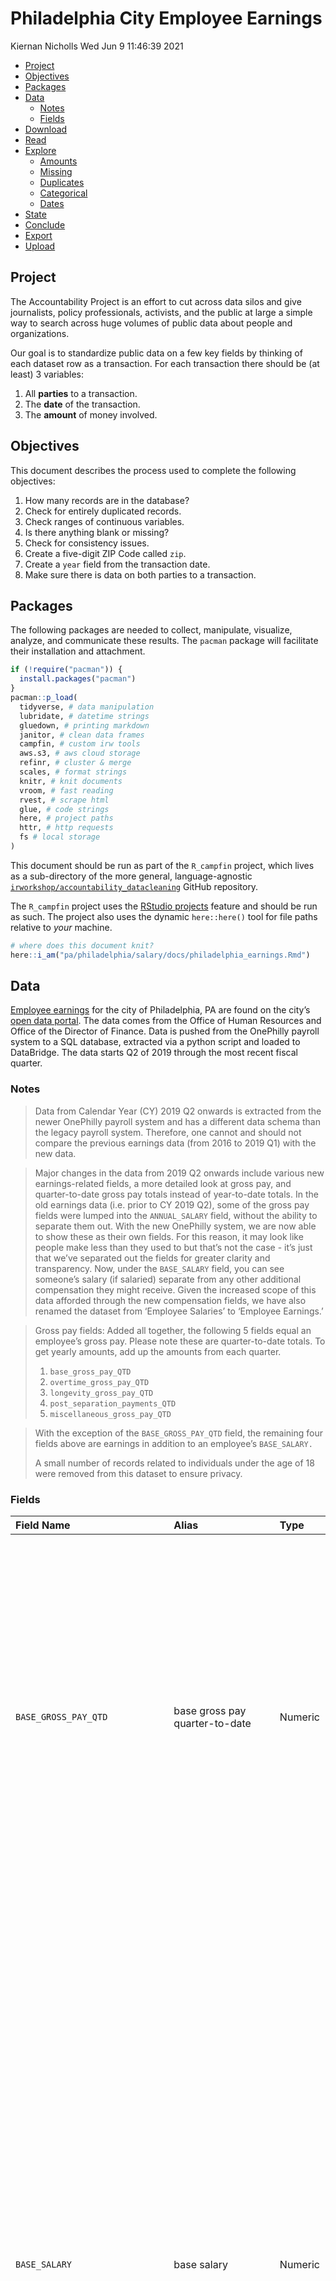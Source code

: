 Philadelphia City Employee Earnings
================
Kiernan Nicholls
Wed Jun 9 11:46:39 2021

-   [Project](#project)
-   [Objectives](#objectives)
-   [Packages](#packages)
-   [Data](#data)
    -   [Notes](#notes)
    -   [Fields](#fields)
-   [Download](#download)
-   [Read](#read)
-   [Explore](#explore)
    -   [Amounts](#amounts)
    -   [Missing](#missing)
    -   [Duplicates](#duplicates)
    -   [Categorical](#categorical)
    -   [Dates](#dates)
-   [State](#state)
-   [Conclude](#conclude)
-   [Export](#export)
-   [Upload](#upload)

<!-- Place comments regarding knitting here -->

## Project

The Accountability Project is an effort to cut across data silos and
give journalists, policy professionals, activists, and the public at
large a simple way to search across huge volumes of public data about
people and organizations.

Our goal is to standardize public data on a few key fields by thinking
of each dataset row as a transaction. For each transaction there should
be (at least) 3 variables:

1.  All **parties** to a transaction.
2.  The **date** of the transaction.
3.  The **amount** of money involved.

## Objectives

This document describes the process used to complete the following
objectives:

1.  How many records are in the database?
2.  Check for entirely duplicated records.
3.  Check ranges of continuous variables.
4.  Is there anything blank or missing?
5.  Check for consistency issues.
6.  Create a five-digit ZIP Code called `zip`.
7.  Create a `year` field from the transaction date.
8.  Make sure there is data on both parties to a transaction.

## Packages

The following packages are needed to collect, manipulate, visualize,
analyze, and communicate these results. The `pacman` package will
facilitate their installation and attachment.

``` r
if (!require("pacman")) {
  install.packages("pacman")
}
pacman::p_load(
  tidyverse, # data manipulation
  lubridate, # datetime strings
  gluedown, # printing markdown
  janitor, # clean data frames
  campfin, # custom irw tools
  aws.s3, # aws cloud storage
  refinr, # cluster & merge
  scales, # format strings
  knitr, # knit documents
  vroom, # fast reading
  rvest, # scrape html
  glue, # code strings
  here, # project paths
  httr, # http requests
  fs # local storage 
)
```

This document should be run as part of the `R_campfin` project, which
lives as a sub-directory of the more general, language-agnostic
[`irworkshop/accountability_datacleaning`](https://github.com/irworkshop/accountability_datacleaning)
GitHub repository.

The `R_campfin` project uses the [RStudio
projects](https://support.rstudio.com/hc/en-us/articles/200526207-Using-Projects)
feature and should be run as such. The project also uses the dynamic
`here::here()` tool for file paths relative to *your* machine.

``` r
# where does this document knit?
here::i_am("pa/philadelphia/salary/docs/philadelphia_earnings.Rmd")
```

## Data

[Employee
earnings](https://www.opendataphilly.org/showcase/city-employee-earnings)
for the city of Philadelphia, PA are found on the city’s [open data
portal](https://www.opendataphilly.org/showcase/city-employee-earnings).
The data comes from the Office of Human Resources and Office of the
Director of Finance. Data is pushed from the OnePhilly payroll system to
a SQL database, extracted via a python script and loaded to DataBridge.
The data starts Q2 of 2019 through the most recent fiscal quarter.

### Notes

> Data from Calendar Year (CY) 2019 Q2 onwards is extracted from the
> newer OnePhilly payroll system and has a different data schema than
> the legacy payroll system. Therefore, one cannot and should not
> compare the previous earnings data (from 2016 to 2019 Q1) with the new
> data.

> Major changes in the data from 2019 Q2 onwards include various new
> earnings-related fields, a more detailed look at gross pay, and
> quarter-to-date gross pay totals instead of year-to-date totals. In
> the old earnings data (i.e. prior to CY 2019 Q2), some of the gross
> pay fields were lumped into the `ANNUAL_SALARY` field, without the
> ability to separate them out. With the new OnePhilly system, we are
> now able to show these as their own fields. For this reason, it may
> look like people make less than they used to but that’s not the case -
> it’s just that we’ve separated out the fields for greater clarity and
> transparency. Now, under the `BASE_SALARY` field, you can see
> someone’s salary (if salaried) separate from any other additional
> compensation they might receive. Given the increased scope of this
> data afforded through the new compensation fields, we have also
> renamed the dataset from ‘Employee Salaries’ to ‘Employee Earnings.’

> Gross pay fields: Added all together, the following 5 fields equal an
> employee’s gross pay. Please note these are quarter-to-date totals. To
> get yearly amounts, add up the amounts from each quarter.
>
> 1.  `base_gross_pay_QTD`
> 2.  `overtime_gross_pay_QTD`
> 3.  `longevity_gross_pay_QTD`
> 4.  `post_separation_payments_QTD`
> 5.  `miscellaneous_gross_pay_QTD`

> With the exception of the `BASE_GROSS_PAY_QTD` field, the remaining
> four fields above are earnings in addition to an employee’s
> `BASE_SALARY.`
>
> A small number of records related to individuals under the age of 18
> were removed from this dataset to ensure privacy.

### Fields

| Field Name                      | Alias                                          | Type    | Description                                                                                                                                                                                                                                                                                                                                                                                                                                                                                                                                                                                                                                                                                                                                                                                                                                                                                                                                                                                                                                                                                                                                                                                                                                                                                                                                                                                                                                                                                                                                                                                                                                                                                                                                                                                                                                                                                                                                                                                                                                                                                                                                                                                           |
|:--------------------------------|:-----------------------------------------------|:--------|:------------------------------------------------------------------------------------------------------------------------------------------------------------------------------------------------------------------------------------------------------------------------------------------------------------------------------------------------------------------------------------------------------------------------------------------------------------------------------------------------------------------------------------------------------------------------------------------------------------------------------------------------------------------------------------------------------------------------------------------------------------------------------------------------------------------------------------------------------------------------------------------------------------------------------------------------------------------------------------------------------------------------------------------------------------------------------------------------------------------------------------------------------------------------------------------------------------------------------------------------------------------------------------------------------------------------------------------------------------------------------------------------------------------------------------------------------------------------------------------------------------------------------------------------------------------------------------------------------------------------------------------------------------------------------------------------------------------------------------------------------------------------------------------------------------------------------------------------------------------------------------------------------------------------------------------------------------------------------------------------------------------------------------------------------------------------------------------------------------------------------------------------------------------------------------------------------|
| `BASE_GROSS_PAY_QTD`            | base gross pay quarter-to-date                 | Numeric | Quarter-to-date gross base pay for the employee. This is an employee’s base pay (regular pay + paid leave) without any type of bonuses. <br /><br />There are times where this field will not equal the BASE\_SALARY field. For example, if someone took unpaid leave during the year, their BASE\_GROSS\_PAY\_QTD would be less than what’s listed in the BASE\_SALARY field. If they received a raise during the year, this field would show more than what is in the BASE\_SALARY field. Also, an employee may make more in the BASE\_GROSS\_PAY\_QTD field than what’s listed in the BASE\_SALARY column if they work out of class/rank. This means that they fill the role of a vacant position that’s above their current pay grade and are therefore eligible for increased earnings.<br /><br />Negative numbers may appear in this field as well. These often relate to overpayment recoveries. Temporary overpayment can result from updating timesheets (i.e. to account for unexpected sick leave) that are later corrected or OnePhilly technical errors that are identified through payroll review processes.                                                                                                                                                                                                                                                                                                                                                                                                                                                                                                                                                                                                                                                                                                                                                                                                                                                                                                                                                                                                                                                                           |
| `BASE_SALARY`                   | base salary                                    | Numeric | The total base salary for the employee. When this field is left blank, the record is for a non-salaried employee. In the previous dataset, this field was called ANNUAL\_SALARY, but has been renamed for clarity.<br /><br />Please note that base salary is not the same as gross pay. The data in the BASE\_SALARY field is not how much someone has taken home in their paycheck. It is the amount that the City has agreed to pay them under all normal conditions. For this and other reasons, one should not compare the sum of all employees’ BASE\_SALARY to the total budgeted amount in other budget data. <br /><br />An employee’s BASE\_GROSS\_PAY\_QTD field may be more than what’s listed in the BASE\_SALARY column if they work out of class/rank. This means that they fill the role of a vacant position that’s above their current pay grade and are therefore eligible for increased earnings.<br /><br />There might be people who are still employees of the City but who are inactive for various reasons, such as for a leave of absence, sometimes for long periods of time, and therefore won’t actually receive their salary even though their BASE\_SALARY might still appear in the data. These employees will, most likely, not have any gross pay earnings during the quarters in which they are not active. If, however, an employee was present for part of the quarter, they will have partial earnings included under the relevant gross\_pay fields.<br /><br />Employees who have separated from the City (i.e. they are no longer employed with the City) will show up in the data during the quarter in which they left the City. They may also appear after their separation date if they received any post-separation payments. If they received a post-separation payment, the dataset will show their last BASE\_SALARY even if they are not actually still receiving that salary. Some employees may receive post separation payments after their separation date but during a quarter in which they were still employed with the City. For more information on post-separation payments, see the POST\_SEPARATION\_GROSS\_PAY\_QTD field description. |
| `CALENDAR_YEAR`                 | Calendar Year                                  | Integer | The calendar year that the data represents.                                                                                                                                                                                                                                                                                                                                                                                                                                                                                                                                                                                                                                                                                                                                                                                                                                                                                                                                                                                                                                                                                                                                                                                                                                                                                                                                                                                                                                                                                                                                                                                                                                                                                                                                                                                                                                                                                                                                                                                                                                                                                                                                                           |
| `COMPULSORY_UNION_CODE`         | compulsory union code                          | Text    | This code Indicates an employee’s union affiliation. See OHR’s union/FLSA code information site for more information about the various unions: <https://www.phila.gov/personnel/Codes.html>                                                                                                                                                                                                                                                                                                                                                                                                                                                                                                                                                                                                                                                                                                                                                                                                                                                                                                                                                                                                                                                                                                                                                                                                                                                                                                                                                                                                                                                                                                                                                                                                                                                                                                                                                                                                                                                                                                                                                                                                           |
| `DEPARTMENT_NAME`               | department name                                | Text    | The City department for which the employee works. Department names won’t match the previous data; department names change over time and between datasets. Department number is the best way to compare departments across time and datasets.<br /><br />The Division of Aviation within Commerce makes up a significant portion of compensation and so has been identified as ‘Commerce - Division of Aviation’ under this field. To see the total for Commerce, including the Division of Aviation, use the Department Code (42). <br /><br />Some employees might sit in one department and be paid by and work for another. For example, certain attorneys within the Law Department’s organizational structure may be both paid for and hired by discrete operating departments other than the Law Department. In the data, these employees show as being in the Law department, despite working in and being paid for by other departments.                                                                                                                                                                                                                                                                                                                                                                                                                                                                                                                                                                                                                                                                                                                                                                                                                                                                                                                                                                                                                                                                                                                                                                                                                                                      |
| `DEPARTMENT_NUMBER`             | department\_number                             | Integer | The unique ID associated with the City department for which the employee works. Department number is the best way to compare departments across time and datasets since department names can change over time and between datasets.                                                                                                                                                                                                                                                                                                                                                                                                                                                                                                                                                                                                                                                                                                                                                                                                                                                                                                                                                                                                                                                                                                                                                                                                                                                                                                                                                                                                                                                                                                                                                                                                                                                                                                                                                                                                                                                                                                                                                                   |
| `EMPLOYEE_CATEGORY`             | Employee category                              | Text    | This field indicates whether an employee is part of the civil service or is exempt, i.e. not a part of the civil service. <br /><br />For internal data management, City staff should know that this field is derived from the job code field and is not the same as the EMPLOYEE\_CATEGORY field in the OnePhilly system.                                                                                                                                                                                                                                                                                                                                                                                                                                                                                                                                                                                                                                                                                                                                                                                                                                                                                                                                                                                                                                                                                                                                                                                                                                                                                                                                                                                                                                                                                                                                                                                                                                                                                                                                                                                                                                                                            |
| `FIRST_NAME`                    | First Name                                     | Text    | The first name of the employee.                                                                                                                                                                                                                                                                                                                                                                                                                                                                                                                                                                                                                                                                                                                                                                                                                                                                                                                                                                                                                                                                                                                                                                                                                                                                                                                                                                                                                                                                                                                                                                                                                                                                                                                                                                                                                                                                                                                                                                                                                                                                                                                                                                       |
| `JOB_CODE`                      | Job code                                       | Text    | The unique ID associated with the job title, known as ‘job code.<br /><br />Note that employees with the same job code across different departments may receive different compensation due to differences in workload and other influencing factors.                                                                                                                                                                                                                                                                                                                                                                                                                                                                                                                                                                                                                                                                                                                                                                                                                                                                                                                                                                                                                                                                                                                                                                                                                                                                                                                                                                                                                                                                                                                                                                                                                                                                                                                                                                                                                                                                                                                                                  |
| `LAST_NAME`                     | Last Name                                      | Text    | The last name of the employee.                                                                                                                                                                                                                                                                                                                                                                                                                                                                                                                                                                                                                                                                                                                                                                                                                                                                                                                                                                                                                                                                                                                                                                                                                                                                                                                                                                                                                                                                                                                                                                                                                                                                                                                                                                                                                                                                                                                                                                                                                                                                                                                                                                        |
| `LONGEVITY_GROSS_PAY_QTD`       | longevity gross pay quarter-to-date            | Numeric | Quarter-to-date gross longevity pay for an employee. This is additional compensation associated with an employee’s length of service. The unions and the mayoral administration negotiate the longevity payments.<br /><br />Negative numbers may appear in this field. These often relate to overpayment recoveries. Temporary overpayment can result from updating timesheets (i.e. to account for unexpected sick leave) that are later corrected or OnePhilly technical errors that are identified through payroll review processes.                                                                                                                                                                                                                                                                                                                                                                                                                                                                                                                                                                                                                                                                                                                                                                                                                                                                                                                                                                                                                                                                                                                                                                                                                                                                                                                                                                                                                                                                                                                                                                                                                                                              |
| `MISCELLANEOUS_GROSS_PAY_QTD`   | miscellaneous gross pay quarter-to-date        | Numeric | Quarter-to-date gross miscellaneous pay for an employee. This category includes all other compensation categories such as stress pay, premium pay, and bonuses.<br /><br />Negative numbers may appear in this field. These often relate to overpayment recoveries. Temporary overpayment can result from updating timesheets (i.e. to account for unexpected sick leave) that are later corrected or OnePhilly technical errors that are identified through payroll review processes. <br /><br />For internal data management, City staff should know that this field is the sum of the following OnePhilly fields: <br /><br />Premium\_pay\_QTD<br />Additional\_pay\_QTD<br />Shift\_differential\_QTD<br />Specialpay\_bonuspay\_QTD                                                                                                                                                                                                                                                                                                                                                                                                                                                                                                                                                                                                                                                                                                                                                                                                                                                                                                                                                                                                                                                                                                                                                                                                                                                                                                                                                                                                                                                            |
| `OVERTIME_GROSS_PAY_QTD`        | overtime gross pay quarter-to-date             | Numeric | Quarter-to-date gross overtime pay for an employee. Not all employees are eligible for overtime. <br /><br />Please note that some overtime is not paid for with City funds. There is not yet a way in the OnePhilly system to separate out non-City funded overtime from the overtime the City does pay for. Therefore, if you add up overtime from the salaries dataset, it will be more than the overtime in the City budget figures. For example, privately funded overtime for police is included in the overtime gross pay category. Private funding might, for example, pay overtime for police during the Super Bowl.<br /><br />Negative numbers may appear in this field. These often relate to overpayment recoveries. Temporary overpayment can result from updating timesheets (i.e. to account for unexpected sick leave) that are later corrected or OnePhilly technical errors that are identified through payroll review processes.                                                                                                                                                                                                                                                                                                                                                                                                                                                                                                                                                                                                                                                                                                                                                                                                                                                                                                                                                                                                                                                                                                                                                                                                                                                  |
| `POST_SEPARATION_GROSS_PAY_QTD` | Gross post separation payments quarter-to-date | Numeric | Quarter-to-date gross separation payments for an employee. This includes various payments that employees might receive after they have left City employment such as vacation payout or any other payments that the City owes the employee but didn’t pay while the employee was still working for the City. This isn’t pension information.<br /><br />Negative numbers may appear in this field. These often relate to overpayment recoveries. Temporary overpayment can result from updating timesheets (i.e. to account for unexpected sick leave) that are later corrected or OnePhilly technical errors that are identified through payroll review processes.                                                                                                                                                                                                                                                                                                                                                                                                                                                                                                                                                                                                                                                                                                                                                                                                                                                                                                                                                                                                                                                                                                                                                                                                                                                                                                                                                                                                                                                                                                                                    |
| `QUARTER`                       | Calendar Year Quarter                          | Integer | Indicates which quarter of the calendar year the data represents.<br /><br />Q1 = January, February, March<br />Q2 = April, May, June<br />Q3 = July, August, September <br />Q4 = October, November, December                                                                                                                                                                                                                                                                                                                                                                                                                                                                                                                                                                                                                                                                                                                                                                                                                                                                                                                                                                                                                                                                                                                                                                                                                                                                                                                                                                                                                                                                                                                                                                                                                                                                                                                                                                                                                                                                                                                                                                                        |
| `SALARY_TYPE`                   | salary type                                    | Text    | This field denotes whether an employee is salaried or non-salaried. <br />Non-salaried employees include, for example, people who work on boards and commissions, temporary workers, and some emergency workers, or seasonal employees who might be paid by the hour. Non-salaried employees will have no numeric value listed as their BASE\_SALARY because they do not receive a salary. They will however have gross pay and may have other compensation, which is included in other relevant fields.                                                                                                                                                                                                                                                                                                                                                                                                                                                                                                                                                                                                                                                                                                                                                                                                                                                                                                                                                                                                                                                                                                                                                                                                                                                                                                                                                                                                                                                                                                                                                                                                                                                                                              |
| `TERMINATION_MONTH`             | Separation month                               | Integer | <br />The calendar month in which an employee separated from the City. <br /><br />Employees who have separated from the City (i.e. they are no longer employed with the City) will show up in the data during the quarter in which they left the City. They may also appear after their separation date if they received any post-separation payments. If they received a post-separation payment, the dataset will show their last BASE\_SALARY even if they are not actually still receiving that salary. Some employees may receive post separation payments after their separation date but during a quarter in which they were still employed with the City. For more information on post separation payments, see the POST\_SEPARATION\_GROSS\_PAY\_QTD field description.                                                                                                                                                                                                                                                                                                                                                                                                                                                                                                                                                                                                                                                                                                                                                                                                                                                                                                                                                                                                                                                                                                                                                                                                                                                                                                                                                                                                                     |
| `TERMINATION_YEAR`              | Separation year                                | Integer | The calendar year in which an employee separated from the City.                                                                                                                                                                                                                                                                                                                                                                                                                                                                                                                                                                                                                                                                                                                                                                                                                                                                                                                                                                                                                                                                                                                                                                                                                                                                                                                                                                                                                                                                                                                                                                                                                                                                                                                                                                                                                                                                                                                                                                                                                                                                                                                                       |
| `TITLE`                         | job title                                      | Text    | The job title of the employee.                                                                                                                                                                                                                                                                                                                                                                                                                                                                                                                                                                                                                                                                                                                                                                                                                                                                                                                                                                                                                                                                                                                                                                                                                                                                                                                                                                                                                                                                                                                                                                                                                                                                                                                                                                                                                                                                                                                                                                                                                                                                                                                                                                        |

## Download

We can make a `GET` request to query the SQL database and return a CSV
file that can be read into R and uploaded to TAP.

Making note of the changes described in Q2 and 2019, we can also get the
*archived* salary data. The data scheme will differ slightly, so these
two files will have to be read separately and somehow combined.

``` r
raw_dir <- dir_create(here("pa", "philadelphia", "salary", "data", "raw"))
raw_csv <- path(raw_dir, "employee_earnings.csv")
```

``` r
if (!file_exists(raw_csv)) {
  get_2019 <- GET(
    url = "https://phl.carto.com/api/v2/sql",
    write_disk(raw_csv),
    progress("down"),
    query = list(
      filename = "employee_earnings",
      format = "csv",
      q = "SELECT * FROM employee_earnings",
      skipfields = "cartodb_id,the_geom,the_geom_webmercator"
    )
  )
}
```

## Read

The CSV files can be read as a data frames and combined together. There
are fewer columns in the older data, so any record from that source will
be missing data for the newer columns.

``` r
phl <- read_delim(
  file = raw_csv,
  delim = ",",
  escape_backslash = FALSE,
  escape_double = FALSE,
  col_types = cols(
    .default = col_character(),
    calendar_year = col_integer(),
    quarter = col_integer(),
    base_salary = col_double(),
    overtime_gross_pay_qtd = col_double(),
    base_gross_pay_qtd = col_double(),
    longevity_gross_pay_qtd = col_double(),
    post_separation_gross_pay_qtd = col_double(),
    miscellaneous_gross_pay_qtd = col_double(),
    termination_year = col_integer()
  )
)
```

## Explore

There are 255,338 rows of 20 columns. Each record represents a single
employee earning in the city of Philadelphia.

``` r
glimpse(phl)
#> Rows: 255,338
#> Columns: 20
#> $ calendar_year                 <int> 2019, 2019, 2019, 2019, 2019, 2019, 2019, 2019, 2019, 2019, 2019, 2019, 2019, 20…
#> $ quarter                       <int> 2, 2, 2, 2, 2, 2, 2, 2, 2, 2, 2, 2, 2, 2, 2, 2, 2, 2, 2, 2, 2, 2, 2, 2, 2, 2, 2,…
#> $ last_name                     <chr> "Quintana", "Ipe", "Logan", "Vance", "Harvey Jr", "Evans Jr", "Wright", "Kieffer…
#> $ first_name                    <chr> "Jose", "Abraham", "Alan", "Joseph", "Stephen", "John", "Vanessa", "Mary", "Beat…
#> $ title                         <chr> "Airport Public Info Program Supervisor", "Correctional Officer", "Custodial Wor…
#> $ job_code                      <chr> "2P24", "5H04", "7D11", "6A12", "C572", "5H25", "P588", "6D44", "1A37", "6B01", …
#> $ department_name               <chr> "COM Commerce - Division of Aviation", "PPS Prisons", "DPH Health", "PPD Police"…
#> $ department_number             <chr> "42", "23", "14", "11", "84", "23", "4", "11", "26", "13", "13", "84", "11", "14…
#> $ base_salary                   <dbl> 64111, 48494, 32954, 77419, 49286, 56613, 85000, 12336, 38348, 73433, 83714, 407…
#> $ salary_type                   <chr> "Salaried", "Salaried", "Salaried", "Salaried", "Salaried", "Salaried", "Salarie…
#> $ overtime_gross_pay_qtd        <dbl> 182.62, 3237.19, 1133.46, 1228.30, NA, 1399.13, NA, NA, NA, 1270.96, 15213.45, N…
#> $ base_gross_pay_qtd            <dbl> 15630.06, 11191.49, 7968.59, 17866.20, 11447.73, 11416.75, 19920.88, 2652.24, 88…
#> $ longevity_gross_pay_qtd       <dbl> 351.49, 606.94, NA, 910.83, NA, 272.20, NA, 56.85, NA, 756.66, 1640.88, NA, 1220…
#> $ post_separation_gross_pay_qtd <dbl> NA, NA, NA, NA, NA, NA, NA, NA, NA, NA, NA, NA, NA, NA, NA, NA, NA, NA, NA, NA, …
#> $ miscellaneous_gross_pay_qtd   <dbl> 0.00, 148.35, 0.00, 1145.72, 0.00, 0.00, 0.00, 0.00, 0.00, 1694.58, 2688.93, 0.0…
#> $ employee_category             <chr> "Civil Service", "Civil Service", "Civil Service", "Civil Service", "Exempt", "C…
#> $ compulsory_union_code         <chr> "H", "I", "M", "P", "C", "J", "E", "G", "M", "F", "F", "C", "P", "J", "M", "E", …
#> $ termination_month             <chr> NA, "1", NA, NA, NA, "10", NA, NA, NA, NA, NA, NA, NA, "6", NA, NA, NA, "5", "1"…
#> $ termination_year              <int> NA, 2021, NA, NA, NA, 2020, NA, NA, NA, NA, NA, NA, NA, 2019, NA, NA, NA, 2019, …
#> $ public_id                     <chr> "17322", "9176", "3413", "25568", "9178", "7992", "6847", "30079", "9181", "7994…
tail(phl)
#> # A tibble: 6 x 20
#>   calendar_year quarter last_name first_name title    job_code department_name  department_numb… base_salary salary_type
#>           <int>   <int> <chr>     <chr>      <chr>    <chr>    <chr>            <chr>                  <dbl> <chr>      
#> 1          2020       2 Thomas    Vernetta   Correct… 5H04     PPS Prisons      23                     51197 Salaried   
#> 2          2020       2 Gibbs     Barbara    Correct… 5H04     PPD Police       11                     51197 Salaried   
#> 3          2020       2 Johnson   Tracy      Electio… 1B54     CMS City Commis… 73                     37130 Salaried   
#> 4          2020       2 Sanchez   Justin     IT Tech… I659     OIT Ofc of Inno… 4                      50000 Salaried   
#> 5          2020       2 Ruparelia Dilip      Automot… 7F02     OFM Fleet Manag… 25                     53303 Salaried   
#> 6          2020       2 Kim       Jong       Local A… 1E07     DPH Health       14                     81322 Salaried   
#> # … with 10 more variables: overtime_gross_pay_qtd <dbl>, base_gross_pay_qtd <dbl>, longevity_gross_pay_qtd <dbl>,
#> #   post_separation_gross_pay_qtd <dbl>, miscellaneous_gross_pay_qtd <dbl>, employee_category <chr>,
#> #   compulsory_union_code <chr>, termination_month <chr>, termination_year <int>, public_id <chr>
```

### Amounts

We can create a new column containing the total pay received across the
five earning categories described in the notes above.

> With the exception of the `BASE_GROSS_PAY_QTD` field, the remaining
> four fields above are earnings in addition to an employee’s
> `BASE_SALARY.`

``` r
phl <- phl %>% 
  rowwise() %>% 
  mutate(
    total_gross_pay = sum(
      base_salary,
      overtime_gross_pay_qtd,
      longevity_gross_pay_qtd,
      post_separation_gross_pay_qtd,
      miscellaneous_gross_pay_qtd,
      na.rm = TRUE
    )
  ) %>% 
  ungroup()
```

``` r
phl$total_gross_pay[phl$base_salary != 0 & phl$total_gross_pay == 0] <- NA
```

``` r
summary(phl$total_gross_pay)
#>    Min. 1st Qu.  Median    Mean 3rd Qu.    Max. 
#>   -4299   44097   60990   62671   82513  551534
mean(phl$total_gross_pay <= 0)
#> [1] 0.04161151
```

These are the records with the minimum and maximum amounts.

``` r
glimpse(phl[c(which.max(phl$base_salary), which.min(phl$base_salary)), ])
#> Rows: 2
#> Columns: 21
#> $ calendar_year                 <int> 2020, 2019
#> $ quarter                       <int> 4, 2
#> $ last_name                     <chr> "Gulino", "Harris-Lucas"
#> $ first_name                    <chr> "Sam", "Tangeka"
#> $ title                         <chr> "Medical Examiner", "Pool Maintenance Attendant"
#> $ job_code                      <chr> "4D49", "9C05"
#> $ department_name               <chr> "DPH Health", "PPR Parks and Recreation"
#> $ department_number             <chr> "14", "16"
#> $ base_salary                   <dbl> 297156, 9920
#> $ salary_type                   <chr> "Salaried", "Salaried"
#> $ overtime_gross_pay_qtd        <dbl> NA, NA
#> $ base_gross_pay_qtd            <dbl> 79849.6, 3700.8
#> $ longevity_gross_pay_qtd       <dbl> 221.69, 93.42
#> $ post_separation_gross_pay_qtd <dbl> NA, NA
#> $ miscellaneous_gross_pay_qtd   <dbl> 0, 0
#> $ employee_category             <chr> "Civil Service", "Civil Service"
#> $ compulsory_union_code         <chr> "N", "S"
#> $ termination_month             <chr> NA, "1"
#> $ termination_year              <int> NA, 2020
#> $ public_id                     <chr> "3027", "25791"
#> $ total_gross_pay               <dbl> 297377.69, 10013.42
```

![](../plots/hist_amount-1.png)<!-- -->

### Missing

Columns vary in their degree of missing values.

``` r
col_stats(phl, count_na)
#> # A tibble: 21 x 4
#>    col                           class      n          p
#>    <chr>                         <chr>  <int>      <dbl>
#>  1 calendar_year                 <int>      0 0         
#>  2 quarter                       <int>      0 0         
#>  3 last_name                     <chr>      0 0         
#>  4 first_name                    <chr>      0 0         
#>  5 title                         <chr>      0 0         
#>  6 job_code                      <chr>      0 0         
#>  7 department_name               <chr>      0 0         
#>  8 department_number             <chr>      0 0         
#>  9 base_salary                   <dbl>  12960 0.0508    
#> 10 salary_type                   <chr>      0 0         
#> 11 overtime_gross_pay_qtd        <dbl> 120976 0.474     
#> 12 base_gross_pay_qtd            <dbl>      0 0         
#> 13 longevity_gross_pay_qtd       <dbl>  86940 0.340     
#> 14 post_separation_gross_pay_qtd <dbl> 252216 0.988     
#> 15 miscellaneous_gross_pay_qtd   <dbl>      0 0         
#> 16 employee_category             <chr>      0 0         
#> 17 compulsory_union_code         <chr>      1 0.00000392
#> 18 termination_month             <chr> 224388 0.879     
#> 19 termination_year              <int> 224388 0.879     
#> 20 public_id                     <chr>      0 0         
#> 21 total_gross_pay               <dbl>      0 0
```

We can flag any record missing a key variable needed to identify a
transaction.

``` r
key_vars <- c("last_name", "title", "total_gross_pay")
phl <- flag_na(phl, all_of(key_vars))
sum(phl$na_flag)
#> [1] 0
```

``` r
phl %>% 
  filter(na_flag) %>% 
  select(all_of(key_vars), salary_type)
#> # A tibble: 0 x 4
#> # … with 4 variables: last_name <chr>, title <chr>, total_gross_pay <dbl>, salary_type <chr>
```

### Duplicates

We can also flag any record completely duplicated across every column.

``` r
phl <- flag_dupes(phl, everything())
sum(phl$dupe_flag)
#> [1] 0
```

There are no duplicates in the newer version of the data.

### Categorical

``` r
col_stats(phl, n_distinct)
#> # A tibble: 22 x 4
#>    col                           class      n          p
#>    <chr>                         <chr>  <int>      <dbl>
#>  1 calendar_year                 <int>      3 0.0000117 
#>  2 quarter                       <int>      4 0.0000157 
#>  3 last_name                     <chr>  15075 0.0590    
#>  4 first_name                    <chr>   8095 0.0317    
#>  5 title                         <chr>   1799 0.00705   
#>  6 job_code                      <chr>   1788 0.00700   
#>  7 department_name               <chr>     52 0.000204  
#>  8 department_number             <chr>     51 0.000200  
#>  9 base_salary                   <dbl>   3736 0.0146    
#> 10 salary_type                   <chr>      2 0.00000783
#> 11 overtime_gross_pay_qtd        <dbl>  95056 0.372     
#> 12 base_gross_pay_qtd            <dbl> 125024 0.490     
#> 13 longevity_gross_pay_qtd       <dbl>  78610 0.308     
#> 14 post_separation_gross_pay_qtd <dbl>   3065 0.0120    
#> 15 miscellaneous_gross_pay_qtd   <dbl>  70391 0.276     
#> 16 employee_category             <chr>      2 0.00000783
#> 17 compulsory_union_code         <chr>     17 0.0000666 
#> 18 termination_month             <chr>     13 0.0000509 
#> 19 termination_year              <int>      8 0.0000313 
#> 20 public_id                     <chr>  37060 0.145     
#> 21 total_gross_pay               <dbl> 173614 0.680     
#> 22 na_flag                       <lgl>      1 0.00000392
```

![](../plots/distinct_plots-1.png)<!-- -->![](../plots/distinct_plots-2.png)<!-- -->![](../plots/distinct_plots-3.png)<!-- -->![](../plots/distinct_plots-4.png)<!-- -->

### Dates

``` r
min(phl$calendar_year)
#> [1] 2019
max(phl$calendar_year)
#> [1] 2021
```

![](../plots/bar_year-1.png)<!-- -->

## State

We will manually add some geographic variables needed to filter records.

``` r
phl <- mutate(phl, state = "PA", city = "Philadelphia")
```

## Conclude

``` r
glimpse(sample_n(phl, 50))
#> Rows: 50
#> Columns: 24
#> $ calendar_year                 <int> 2019, 2019, 2020, 2019, 2019, 2020, 2020, 2019, 2020, 2019, 2020, 2021, 2020, 20…
#> $ quarter                       <int> 4, 4, 4, 2, 4, 1, 1, 3, 3, 3, 2, 1, 2, 1, 2, 2, 3, 2, 2, 2, 1, 3, 4, 2, 2, 1, 1,…
#> $ last_name                     <chr> "Bennett", "Hess", "Walsh", "Blakey", "Ramos", "Ditro", "Thomas", "Bunch", "Bahl…
#> $ first_name                    <chr> "Antonio", "Jean", "Martin", "Dorene", "Daniel", "Thomas", "William", "Edward", …
#> $ title                         <chr> "Police Officer 1", "Forensic Scientist 3", "Deputy Sheriff Officer Recruit", "C…
#> $ job_code                      <chr> "6A02", "3H72", "5H40", "1A04", "A398", "6A02", "T069", "7B13", "7H28", "5H04", …
#> $ department_name               <chr> "PPD Police", "PPD Police", "SHF Sheriff", "REV Revenue", "MDO Managing Director…
#> $ department_number             <chr> "11", "11", "70", "36", "10", "11", "4", "28", "16", "23", "84", "84", "69", "84…
#> $ base_salary                   <dbl> 76187.00, 74924.00, 47109.00, 38634.00, 54715.66, 73140.00, 43260.00, 43421.00, …
#> $ salary_type                   <chr> "Salaried", "Salaried", "Salaried", "Salaried", "Salaried", "Salaried", "Salarie…
#> $ overtime_gross_pay_qtd        <dbl> 163.58, 1658.67, 198.55, 431.92, NA, 2591.00, NA, 3709.57, 152.42, 5453.88, NA, …
#> $ base_gross_pay_qtd            <dbl> 17448.00, 17158.35, 13236.51, 8916.12, 12530.94, 19489.52, 8256.34, 10444.27, 13…
#> $ longevity_gross_pay_qtd       <dbl> 709.43, 157.01, NA, 296.42, NA, 774.23, NA, 334.66, 147.94, 652.56, NA, 327.60, …
#> $ post_separation_gross_pay_qtd <dbl> NA, NA, NA, NA, NA, NA, NA, NA, NA, NA, NA, NA, NA, NA, NA, NA, NA, NA, NA, NA, …
#> $ miscellaneous_gross_pay_qtd   <dbl> 1056.71, 0.40, 3.20, 7.32, 0.00, 1324.87, 0.00, 145.80, 23.18, 227.30, 0.00, -36…
#> $ employee_category             <chr> "Civil Service", "Civil Service", "Civil Service", "Civil Service", "Exempt", "C…
#> $ compulsory_union_code         <chr> "P", "J", "B", "M", "E", "P", "E", "M", "M", "I", "C", "C", "E", "R", "J", "H", …
#> $ termination_month             <chr> NA, NA, NA, NA, NA, NA, "2", NA, NA, NA, NA, NA, NA, NA, NA, NA, "3", NA, "3", N…
#> $ termination_year              <int> NA, NA, NA, NA, NA, NA, 2020, NA, NA, NA, NA, NA, NA, NA, NA, NA, 2020, NA, 2020…
#> $ public_id                     <chr> "25241", "503", "27011", "13582", "32056", "14551", "13357", "3754", "24576", "2…
#> $ total_gross_pay               <dbl> 78116.72, 76740.08, 47310.75, 39369.66, 54715.66, 77830.10, 43260.00, 47611.03, …
#> $ na_flag                       <lgl> FALSE, FALSE, FALSE, FALSE, FALSE, FALSE, FALSE, FALSE, FALSE, FALSE, FALSE, FAL…
#> $ state                         <chr> "PA", "PA", "PA", "PA", "PA", "PA", "PA", "PA", "PA", "PA", "PA", "PA", "PA", "P…
#> $ city                          <chr> "Philadelphia", "Philadelphia", "Philadelphia", "Philadelphia", "Philadelphia", …
```

1.  There are 255,338 records in the database.
2.  There are 0 duplicate records in the database.
3.  The range and distribution of `amount` and `date` seem reasonable.
4.  There are 0 records missing key variables.
5.  Consistency in geographic data has been improved with
    `campfin::normal_*()`.
6.  The 4-digit `year` variable has been created with
    `lubridate::year()`.

## Export

Now the file can be saved on disk for upload to the Accountability
server.

``` r
clean_dir <- dir_create(here("pa", "philadelphia", "salary", "data", "clean"))
clean_path <- path(clean_dir, "philadelphia_salary_2019-2021.csv")
write_csv(phl, clean_path, na = "")
(clean_size <- file_size(clean_path))
#> 39.5M
```

``` r
non_ascii(clean_path)
#> [1] FALSE
```

## Upload

We can use the `aws.s3::put_object()` to upload the text file to the IRW
server.

``` r
aws_path <- path("csv", basename(clean_path))
if (!object_exists(aws_path, "publicaccountability")) {
  put_object(
    file = clean_path,
    object = aws_path, 
    bucket = "publicaccountability",
    acl = "public-read",
    show_progress = TRUE,
    multipart = TRUE
  )
}
aws_head <- head_object(aws_path, "publicaccountability")
(aws_size <- as_fs_bytes(attr(aws_head, "content-length")))
unname(aws_size == clean_size)
```
